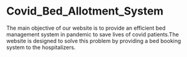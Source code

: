 # Covid_Bed_Allotment_System
The main objective of our website is to provide an efficient bed management system in pandemic to save lives of covid patients.The website is designed to solve this problem by providing a bed booking system to the hospitalizers.
